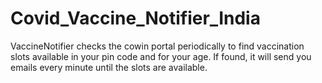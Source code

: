 # Covid_Vaccine_Notifier_India
VaccineNotifier checks the cowin portal periodically to find vaccination slots available in your pin code and for your age. If found, it will send you emails every minute until the slots are available.
